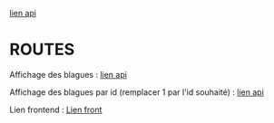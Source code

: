[lien api](https://blaguecarambar.onrender.com/api/v1)

# ROUTES

Affichage des blagues : [lien api](https://blaguecarambar.onrender.com/api/v1/blagues)

Affichage des blagues par id (remplacer 1 par l'id souhaité) : [lien api](https://blaguecarambar.onrender.com/api/v1/blagues/1)


Lien frontend : [Lien front](https://github.com/jeyson08/carambarfront)